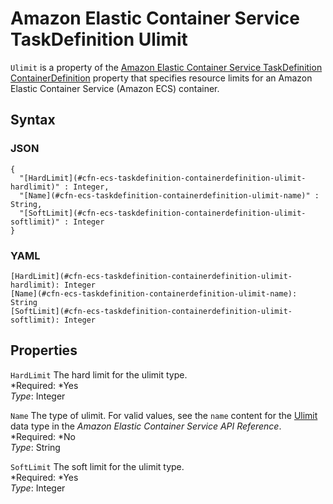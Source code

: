 # Amazon Elastic Container Service TaskDefinition Ulimit<a name="aws-properties-ecs-taskdefinition-containerdefinitions-ulimit"></a>

`Ulimit` is a property of the [Amazon Elastic Container Service TaskDefinition ContainerDefinition](aws-properties-ecs-taskdefinition-containerdefinitions.md) property that specifies resource limits for an Amazon Elastic Container Service \(Amazon ECS\) container\.

## Syntax<a name="w3ab2c21c14d740b5"></a>

### JSON<a name="aws-properties-ecs-taskdefinition-containerdefinitions-ulimit-syntax.json"></a>

```
{
  "[HardLimit](#cfn-ecs-taskdefinition-containerdefinition-ulimit-hardlimit)" : Integer,
  "[Name](#cfn-ecs-taskdefinition-containerdefinition-ulimit-name)" : String,
  "[SoftLimit](#cfn-ecs-taskdefinition-containerdefinition-ulimit-softlimit)" : Integer
}
```

### YAML<a name="aws-properties-ecs-taskdefinition-containerdefinitions-ulimit-syntax.yaml"></a>

```
[HardLimit](#cfn-ecs-taskdefinition-containerdefinition-ulimit-hardlimit): Integer
[Name](#cfn-ecs-taskdefinition-containerdefinition-ulimit-name): String
[SoftLimit](#cfn-ecs-taskdefinition-containerdefinition-ulimit-softlimit): Integer
```

## Properties<a name="w3ab2c21c14d740b7"></a>

`HardLimit`  <a name="cfn-ecs-taskdefinition-containerdefinition-ulimit-hardlimit"></a>
The hard limit for the ulimit type\.  
*Required: *Yes  
*Type*: Integer

`Name`  <a name="cfn-ecs-taskdefinition-containerdefinition-ulimit-name"></a>
The type of ulimit\. For valid values, see the `name` content for the [Ulimit](http://docs.aws.amazon.com/AmazonECS/latest/APIReference/API_Ulimit.html) data type in the *Amazon Elastic Container Service API Reference*\.  
*Required: *No  
*Type*: String

`SoftLimit`  <a name="cfn-ecs-taskdefinition-containerdefinition-ulimit-softlimit"></a>
The soft limit for the ulimit type\.  
*Required: *Yes  
*Type*: Integer